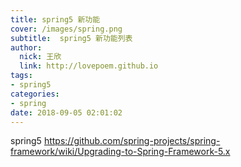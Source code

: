 ```yaml
---
title: spring5 新功能
cover: /images/spring.png
subtitle:  spring5 新功能列表
author: 
  nick: 王欣
  link: http://lovepoem.github.io
tags: 
- spring5
categories: 
- spring 
date: 2018-09-05 02:01:02   
---
```

spring5 https://github.com/spring-projects/spring-framework/wiki/Upgrading-to-Spring-Framework-5.x